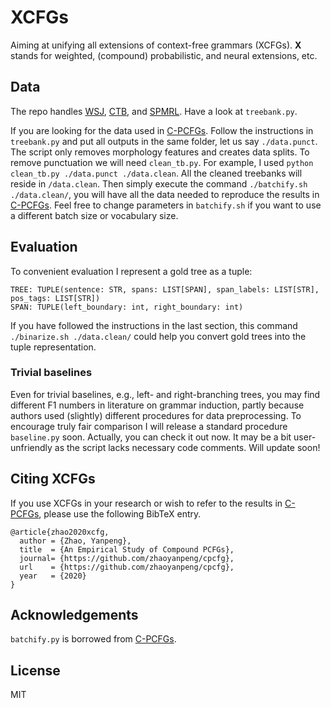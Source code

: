 # XCFGs

Aiming at unifying all extensions of context-free grammars (XCFGs). **X** stands for weighted, (compound) probabilistic, and neural extensions, etc.

## Data

The repo handles [WSJ](https://catalog.ldc.upenn.edu/LDC99T42), [CTB](https://catalog.ldc.upenn.edu/LDC2005T01), and [SPMRL](https://dokufarm.phil.hhu.de/spmrl2014/). Have a look at `treebank.py`.

If you are looking for the data used in [C-PCFGs](https://github.com/zhaoyanpeng/cpcfg). Follow the instructions in `treebank.py` and put all outputs in the same folder, let us say `./data.punct`. The script only removes morphology features and creates data splits. To remove punctuation we will need `clean_tb.py`. For example, I used `python clean_tb.py ./data.punct ./data.clean`. All the cleaned treebanks will reside in `/data.clean`.  Then simply execute the command `./batchify.sh ./data.clean/`, you will have all the data needed to reproduce the results in [C-PCFGs](https://github.com/zhaoyanpeng/cpcfg). Feel free to change parameters in `batchify.sh` if you want to use a different batch size or vocabulary size.

## Evaluation
To convenient evaluation I represent a gold tree as a tuple:
```
TREE: TUPLE(sentence: STR, spans: LIST[SPAN], span_labels: LIST[STR], pos_tags: LIST[STR])
SPAN: TUPLE(left_boundary: int, right_boundary: int)
```
If you have followed the instructions in the last section, this command `./binarize.sh ./data.clean/` could help you convert gold trees into the tuple representation. 

### Trivial baselines

Even for trivial baselines, e.g., left- and right-branching trees, you may find different F1 numbers in literature on grammar induction, partly because authors used (slightly) different procedures for data preprocessing. To encourage truly fair comparison I will release a standard procedure `baseline.py` soon. Actually, you can check it out now. It may be a bit user-unfriendly as the script lacks necessary code comments. Will update soon!

## Citing XCFGs

If you use XCFGs in your research or wish to refer to the results in [C-PCFGs](https://github.com/zhaoyanpeng/cpcfg), please use the following BibTeX entry.
```
@article{zhao2020xcfg,
  author = {Zhao, Yanpeng},
  title  = {An Empirical Study of Compound PCFGs},
  journal= {https://github.com/zhaoyanpeng/cpcfg},
  url    = {https://github.com/zhaoyanpeng/cpcfg},
  year   = {2020}
}

```
## Acknowledgements
`batchify.py` is borrowed from [C-PCFGs](https://github.com/harvardnlp/compound-pcfg).

## License
MIT
